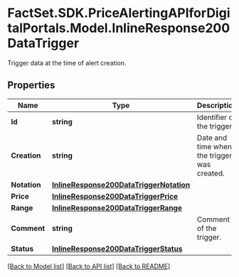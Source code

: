 # FactSet.SDK.PriceAlertingAPIforDigitalPortals.Model.InlineResponse200DataTrigger
Trigger data at the time of alert creation.

## Properties

Name | Type | Description | Notes
------------ | ------------- | ------------- | -------------
**Id** | **string** | Identifier of the trigger. | [optional] 
**Creation** | **string** | Date and time when the trigger was created. | [optional] 
**Notation** | [**InlineResponse200DataTriggerNotation**](InlineResponse200DataTriggerNotation.md) |  | [optional] 
**Price** | [**InlineResponse200DataTriggerPrice**](InlineResponse200DataTriggerPrice.md) |  | [optional] 
**Range** | [**InlineResponse200DataTriggerRange**](InlineResponse200DataTriggerRange.md) |  | [optional] 
**Comment** | **string** | Comment of the trigger. | [optional] 
**Status** | [**InlineResponse200DataTriggerStatus**](InlineResponse200DataTriggerStatus.md) |  | [optional] 

[[Back to Model list]](../README.md#documentation-for-models) [[Back to API list]](../README.md#documentation-for-api-endpoints) [[Back to README]](../README.md)

